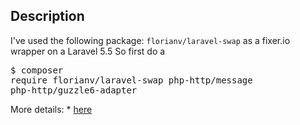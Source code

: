 ## Description

I've used the following package: <code>florianv/laravel-swap</code> as a fixer.io wrapper on a Laravel 5.5
So first do a <pre>$ composer require florianv/laravel-swap php-http/message php-http/guzzle6-adapter</pre>

More details: * <a href="https://github.com/florianv/laravel-swap" target="_blank">here</a>
